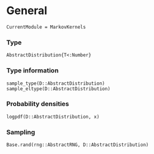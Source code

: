 # General

```@meta
CurrentModule = MarkovKernels
```

### Type

```@docs
AbstractDistribution{T<:Number}
```


### Type information

```@docs
sample_type(D::AbstractDistribution)
sample_eltype(D::AbstractDistribution)
```

### Probability densities

```@docs
logpdf(D::AbstractDistribution, x)
```

### Sampling

```@docs
Base.rand(rng::AbstractRNG, D::AbstractDistribution)
```